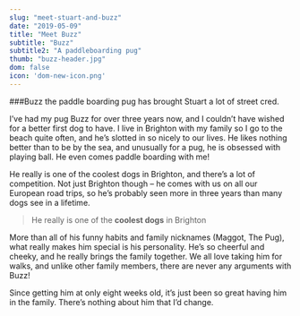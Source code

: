 ```yaml
---
slug: "meet-stuart-and-buzz"
date: "2019-05-09"
title: "Meet Buzz"
subtitle: "Buzz"
subtitle2: "A paddleboarding pug"
thumb: "buzz-header.jpg"
dom: false
icon: 'dom-new-icon.png'
---
```


###Buzz the paddle boarding pug has brought Stuart a lot of street cred. 

I’ve had my pug Buzz for over three years now, and I couldn’t have wished for a better first dog to have. I live in Brighton with my family so I go to the beach quite often, and he’s slotted in so nicely to our lives. He likes nothing better than to be by the sea, and unusually for a pug, he is obsessed with playing ball. He even comes paddle boarding with me!

He really is one of the coolest dogs in Brighton, and there’s a lot of competition. Not just
Brighton though – he comes with us on all our European road trips, so he’s probably seen
more in three years than many dogs see in a lifetime.

> He really is one of the **coolest dogs** in Brighton

More than all of his funny habits and family nicknames (Maggot, The Pug), what really
makes him special is his personality. He’s so cheerful and cheeky, and he really brings the
family together. We all love taking him for walks, and unlike other family members, there
are never any arguments with Buzz!

Since getting him at only eight weeks old, it’s just been so great having him in the family.
There’s nothing about him that I’d change.